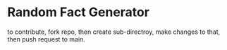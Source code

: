 
# Random Fact Generator

to contribute, fork repo, then create sub-directroy, make changes to that, then push request to main.

